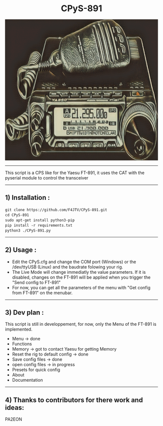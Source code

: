 <del><h1 align="center">CPyS-891</h1></del>
<del><p align="center">
    <img src="./images/icon.png" alt="CPyS-891 LOGO" width="754" height="464" />
</p></del>

___

This script is a CPS like for the Yaesu FT-891, it uses the CAT with the pyserial module to control the transceiver 
___
## 1) Installation :

`git clone https://github.com/F4JTV/CPyS-891.git `</br>
`cd CPyS-891`</br>
`sudo apt-get install python3-pip`</br>
`pip install -r requirements.txt`</br>
`python3 ./CPyS-891.py`</br>

___

## 2) Usage :

- Edit the CPyS.cfg and change the COM port (Windows) or the /dev/ttyUSB (Linux) and the baudrate folowing your rig.
- The Live Mode will change immediatly the value parameters. If it is disabled, changes on the FT-891 will be applied when you trigger the "Send config to FT-891"
- For now, you can get all the parameters of the menu with "Get config from FT-891" on the menubar.

___

## 3) Dev plan :

This script is still in developpement, for now, only the Menu of the FT-891 is implemented.

- Menu -> done
- Functions
- Memory -> got to contact Yaesu for getting Memory
- Reset the rig to default config -> done
- Save config files -> done 
- open config files -> in progress
- Presets for quick config
- About 
- Documentation

___

## 4) Thanks to contributors for there work and ideas:
PA2EON
